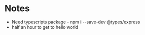# Notes

* Need typescripts package - npm i --save-dev @types/express
* half an hour to get to hello world